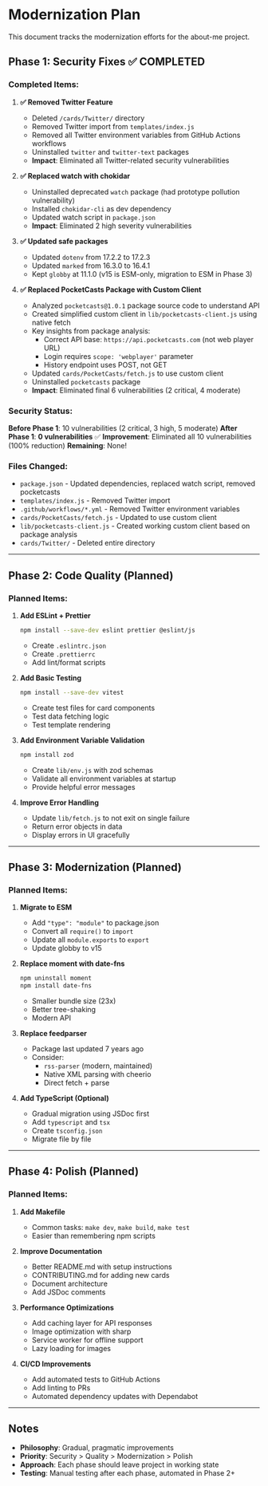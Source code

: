 # Modernization Plan

This document tracks the modernization efforts for the about-me project.

## Phase 1: Security Fixes ✅ COMPLETED

### Completed Items:

1. **✅ Removed Twitter Feature**
   - Deleted `/cards/Twitter/` directory
   - Removed Twitter import from `templates/index.js`
   - Removed all Twitter environment variables from GitHub Actions workflows
   - Uninstalled `twitter` and `twitter-text` packages
   - **Impact**: Eliminated all Twitter-related security vulnerabilities

2. **✅ Replaced watch with chokidar**
   - Uninstalled deprecated `watch` package (had prototype pollution vulnerability)
   - Installed `chokidar-cli` as dev dependency
   - Updated watch script in `package.json`
   - **Impact**: Eliminated 2 high severity vulnerabilities

3. **✅ Updated safe packages**
   - Updated `dotenv` from 17.2.2 to 17.2.3
   - Updated `marked` from 16.3.0 to 16.4.1
   - Kept `globby` at 11.1.0 (v15 is ESM-only, migration to ESM in Phase 3)

4. **✅ Replaced PocketCasts Package with Custom Client**
   - Analyzed `pocketcasts@1.0.1` package source code to understand API
   - Created simplified custom client in `lib/pocketcasts-client.js` using native fetch
   - Key insights from package analysis:
     - Correct API base: `https://api.pocketcasts.com` (not web player URL)
     - Login requires `scope: 'webplayer'` parameter
     - History endpoint uses POST, not GET
   - Updated `cards/PocketCasts/fetch.js` to use custom client
   - Uninstalled `pocketcasts` package
   - **Impact**: Eliminated final 6 vulnerabilities (2 critical, 4 moderate)

### Security Status:

**Before Phase 1**: 10 vulnerabilities (2 critical, 3 high, 5 moderate)
**After Phase 1**: **0 vulnerabilities** ✅
**Improvement**: Eliminated all 10 vulnerabilities (100% reduction)
**Remaining**: None!

### Files Changed:

- `package.json` - Updated dependencies, replaced watch script, removed pocketcasts
- `templates/index.js` - Removed Twitter import
- `.github/workflows/*.yml` - Removed Twitter environment variables
- `cards/PocketCasts/fetch.js` - Updated to use custom client
- `lib/pocketcasts-client.js` - Created working custom client based on package analysis
- `cards/Twitter/` - Deleted entire directory

---

## Phase 2: Code Quality (Planned)

### Planned Items:

1. **Add ESLint + Prettier**
   ```bash
   npm install --save-dev eslint prettier @eslint/js
   ```
   - Create `.eslintrc.json`
   - Create `.prettierrc`
   - Add lint/format scripts

2. **Add Basic Testing**
   ```bash
   npm install --save-dev vitest
   ```
   - Create test files for card components
   - Test data fetching logic
   - Test template rendering

3. **Add Environment Variable Validation**
   ```bash
   npm install zod
   ```
   - Create `lib/env.js` with zod schemas
   - Validate all environment variables at startup
   - Provide helpful error messages

4. **Improve Error Handling**
   - Update `lib/fetch.js` to not exit on single failure
   - Return error objects in data
   - Display errors in UI gracefully

---

## Phase 3: Modernization (Planned)

### Planned Items:

1. **Migrate to ESM**
   - Add `"type": "module"` to package.json
   - Convert all `require()` to `import`
   - Update all `module.exports` to `export`
   - Update globby to v15

2. **Replace moment with date-fns**
   ```bash
   npm uninstall moment
   npm install date-fns
   ```
   - Smaller bundle size (23x)
   - Better tree-shaking
   - Modern API

3. **Replace feedparser**
   - Package last updated 7 years ago
   - Consider:
     - `rss-parser` (modern, maintained)
     - Native XML parsing with cheerio
     - Direct fetch + parse

4. **Add TypeScript (Optional)**
   - Gradual migration using JSDoc first
   - Add `typescript` and `tsx`
   - Create `tsconfig.json`
   - Migrate file by file

---

## Phase 4: Polish (Planned)

### Planned Items:

1. **Add Makefile**
   - Common tasks: `make dev`, `make build`, `make test`
   - Easier than remembering npm scripts

2. **Improve Documentation**
   - Better README.md with setup instructions
   - CONTRIBUTING.md for adding new cards
   - Document architecture
   - Add JSDoc comments

3. **Performance Optimizations**
   - Add caching layer for API responses
   - Image optimization with sharp
   - Service worker for offline support
   - Lazy loading for images

4. **CI/CD Improvements**
   - Add automated tests to GitHub Actions
   - Add linting to PRs
   - Automated dependency updates with Dependabot

---

## Notes

- **Philosophy**: Gradual, pragmatic improvements
- **Priority**: Security > Quality > Modernization > Polish
- **Approach**: Each phase should leave project in working state
- **Testing**: Manual testing after each phase, automated in Phase 2+
